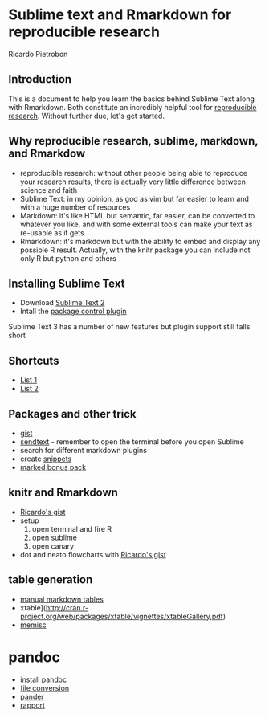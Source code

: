 # Sublime text and Rmarkdown for reproducible research

Ricardo Pietrobon

## Introduction
This is a document to help you learn the basics behind Sublime Text along with Rmarkdown. Both constitute an incredibly helpful tool for [reproducible research](http://reproducibleresearch.net/index.php/Main_Page). Without further due, let's get started.

## Why reproducible research, sublime, markdown, and Rmarkdow

* reproducible research: without other people being able to reproduce your research results, there is actually very little difference between science and faith
* Sublime Text: in my opinion, as god as vim but far easier to learn and with a huge number of resources
* Markdown: it's like HTML but semantic, far easier, can be converted to whatever you like, and with some external tools can make your text as re-usable as it gets
* Rmarkdown: it's markdown but with the ability to embed and display any possible R result. Actually, with the knitr package you can include not only R but python and others


## Installing Sublime Text
* Download [Sublime Text 2](http://www.sublimetext.com/2)
* Intall the [package control plugin](http://wbond.net/sublime_packages/package_control) 

Sublime Text 3 has a number of new features but plugin support still falls short

## Shortcuts
* [List 1](http://docs.sublimetext.info/en/latest/reference/keyboard_shortcuts_osx.html)
* [List 2](https://gist.github.com/lucasfais/1207002)


## Packages and other trick

* [gist](https://github.com/condemil/Gist)
* [sendtext](https://github.com/wch/SendText) - remember to open the terminal before you open Sublime
* search for different markdown plugins
* create [snippets](http://sublimetext.info/docs/en/extensibility/snippets.html)
* [marked bonus pack](http://support.markedapp.com/kb/how-to-tips-and-tricks/marked-bonus-pack-scripts-commands-and-bundles)

## knitr and Rmarkdown

* [Ricardo's gist](https://gist.github.com/rpietro/6091531)
* setup
    1. open terminal and fire R
    1. open sublime
    1. open canary
* dot and neato flowcharts with [Ricardo's gist](https://gist.github.com/rpietro/6058722)


## table generation
* [manual markdown tables](https://github.com/adam-p/markdown-here/wiki/Markdown-Cheatsheet#wiki-tables)
* xtable](http://cran.r-project.org/web/packages/xtable/vignettes/xtableGallery.pdf)
* [memisc](http://cran.r-project.org/web/packages/memisc/index.html)

# pandoc
* install [pandoc](http://johnmacfarlane.net/pandoc/installing.html)
* [file conversion](http://johnmacfarlane.net/pandoc/demos.html)
* [pander](http://rapporter.github.io/pander/) 
* [rapport](http://cran.r-project.org/web/packages/rapport/index.html)